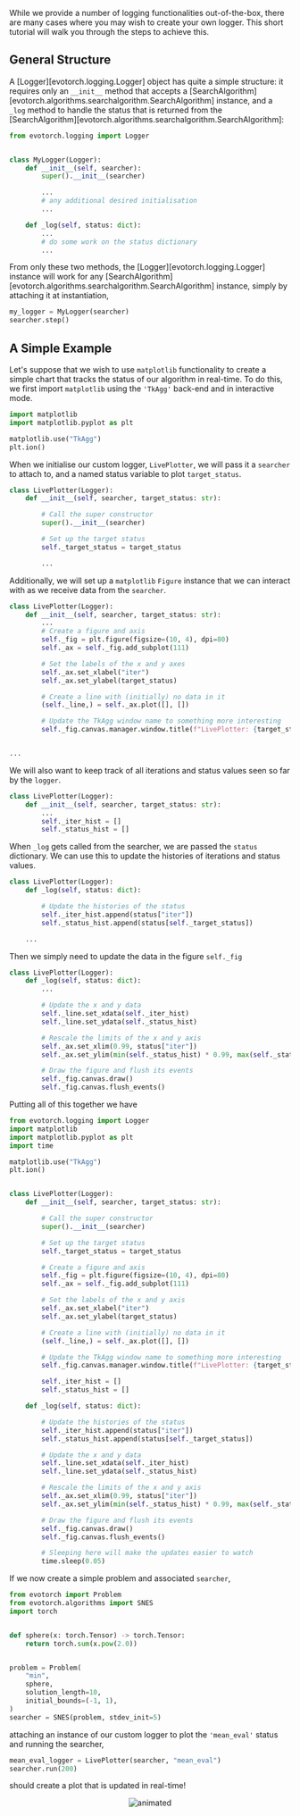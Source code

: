 While we provide a number of logging functionalities out-of-the-box, there are many cases where you may wish to create your own logger. This short tutorial will walk you through the steps to achieve this.

## General Structure

A [Logger][evotorch.logging.Logger] object has quite a simple structure: it requires only an `__init__` method that accepts a [SearchAlgorithm][evotorch.algorithms.searchalgorithm.SearchAlgorithm] instance, and a `_log` method to handle the status that is returned from the [SearchAlgorithm][evotorch.algorithms.searchalgorithm.SearchAlgorithm]:

```python
from evotorch.logging import Logger


class MyLogger(Logger):
    def __init__(self, searcher):
        super().__init__(searcher)

        ...
        # any additional desired initialisation
        ...

    def _log(self, status: dict):
        ...
        # do some work on the status dictionary
        ...
```

From only these two methods, the [Logger][evotorch.logging.Logger] instance will work for any [SearchAlgorithm][evotorch.algorithms.searchalgorithm.SearchAlgorithm] instance, simply by attaching it at instantiation,

```python
my_logger = MyLogger(searcher)
searcher.step()
```

## A Simple Example

Let's suppose that we wish to use `matplotlib` functionality to create a simple chart that tracks the status of our algorithm in real-time. To do this, we first import `matplotlib` using the `'TkAgg'` back-end and in interactive mode.

```python
import matplotlib
import matplotlib.pyplot as plt

matplotlib.use("TkAgg")
plt.ion()
```

When we initialise our custom logger, `LivePlotter`, we will pass it a `searcher` to attach to, and a named status variable to plot `target_status`.

```python
class LivePlotter(Logger):
    def __init__(self, searcher, target_status: str):

        # Call the super constructor
        super().__init__(searcher)

        # Set up the target status
        self._target_status = target_status

        ...
```

Additionally, we will set up a `matplotlib` `Figure` instance that we can interact with as we receive data from the `searcher`.

```python
class LivePlotter(Logger):
    def __init__(self, searcher, target_status: str):
        ...
        # Create a figure and axis
        self._fig = plt.figure(figsize=(10, 4), dpi=80)
        self._ax = self._fig.add_subplot(111)

        # Set the labels of the x and y axes
        self._ax.set_xlabel("iter")
        self._ax.set_ylabel(target_status)

        # Create a line with (initially) no data in it
        (self._line,) = self._ax.plot([], [])

        # Update the TkAgg window name to something more interesting
        self._fig.canvas.manager.window.title(f"LivePlotter: {target_status}")


...
```

We will also want to keep track of all iterations and status values seen so far by the `logger`.

```python
class LivePlotter(Logger):
    def __init__(self, searcher, target_status: str):
        ...
        self._iter_hist = []
        self._status_hist = []
```

When `_log` gets called from the searcher, we are passed the `status` dictionary. We can use this to update the histories of iterations and status values.

```python
class LivePlotter(Logger):
    def _log(self, status: dict):

        # Update the histories of the status
        self._iter_hist.append(status["iter"])
        self._status_hist.append(status[self._target_status])

    ...
```

Then we simply need to update the data in the figure `self._fig`

```python
class LivePlotter(Logger):
    def _log(self, status: dict):
        ...

        # Update the x and y data
        self._line.set_xdata(self._iter_hist)
        self._line.set_ydata(self._status_hist)

        # Rescale the limits of the x and y axis
        self._ax.set_xlim(0.99, status["iter"])
        self._ax.set_ylim(min(self._status_hist) * 0.99, max(self._status_hist) * 1.01)

        # Draw the figure and flush its events
        self._fig.canvas.draw()
        self._fig.canvas.flush_events()
```

Putting all of this together we have

```python
from evotorch.logging import Logger
import matplotlib
import matplotlib.pyplot as plt
import time

matplotlib.use("TkAgg")
plt.ion()


class LivePlotter(Logger):
    def __init__(self, searcher, target_status: str):

        # Call the super constructor
        super().__init__(searcher)

        # Set up the target status
        self._target_status = target_status

        # Create a figure and axis
        self._fig = plt.figure(figsize=(10, 4), dpi=80)
        self._ax = self._fig.add_subplot(111)

        # Set the labels of the x and y axis
        self._ax.set_xlabel("iter")
        self._ax.set_ylabel(target_status)

        # Create a line with (initially) no data in it
        (self._line,) = self._ax.plot([], [])

        # Update the TkAgg window name to something more interesting
        self._fig.canvas.manager.window.title(f"LivePlotter: {target_status}")

        self._iter_hist = []
        self._status_hist = []

    def _log(self, status: dict):

        # Update the histories of the status
        self._iter_hist.append(status["iter"])
        self._status_hist.append(status[self._target_status])

        # Update the x and y data
        self._line.set_xdata(self._iter_hist)
        self._line.set_ydata(self._status_hist)

        # Rescale the limits of the x and y axis
        self._ax.set_xlim(0.99, status["iter"])
        self._ax.set_ylim(min(self._status_hist) * 0.99, max(self._status_hist) * 1.01)

        # Draw the figure and flush its events
        self._fig.canvas.draw()
        self._fig.canvas.flush_events()

        # Sleeping here will make the updates easier to watch
        time.sleep(0.05)
```

If we now create a simple problem and associated `searcher`,

```python
from evotorch import Problem
from evotorch.algorithms import SNES
import torch


def sphere(x: torch.Tensor) -> torch.Tensor:
    return torch.sum(x.pow(2.0))


problem = Problem(
    "min",
    sphere,
    solution_length=10,
    initial_bounds=(-1, 1),
)
searcher = SNES(problem, stdev_init=5)
```

attaching an instance of our custom logger to plot the `'mean_eval'` status and running the searcher,

```python
mean_eval_logger = LivePlotter(searcher, "mean_eval")
searcher.run(200)
```

should create a plot that is updated in real-time!

<p align="center">
  <img src="../custom_logger.gif" alt="animated" />
</p>
